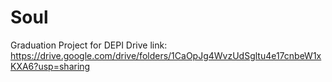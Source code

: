 # Soul
Graduation Project for DEPI
Drive link: https://drive.google.com/drive/folders/1CaOpJg4WvzUdSgltu4e17cnbeW1xKXA6?usp=sharing

